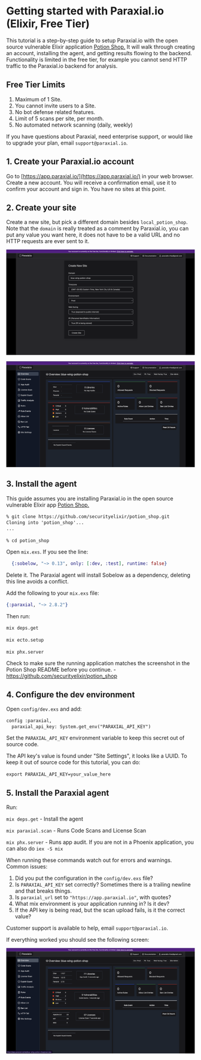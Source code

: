 # Getting started with Paraxial.io (Elixir, Free Tier)

This tutorial is a step-by-step guide to setup Paraxial.io with the open source vulnerable Elixir application [Potion Shop.](https://github.com/securityelixir/potion_shop) It will walk through creating an account, installing the agent, and getting results flowing to the backend. Functionality is limited in the free tier, for example you cannot send HTTP traffic to the Paraxial.io backend for analysis.

## Free Tier Limits

<ol class="list-decimal pl-10 space-y-2">
<li>Maximum of 1 Site.</li>
<li>You cannot invite users to a Site.</li>
<li>No bot defense related features.</li>
<li>Limit of 5 scans per site, per month.</li>
<li>No automated network scanning (daily, weekly)</li>
</ol>

If you have questions about Paraxial, need enterprise support, or would like to upgrade your plan, email `support@paraxial.io`.

## 1. Create your Paraxial.io account 

Go to [https://app.paraxial.io/](https://app.paraxial.io/) in your web browser. Create a new account. You will receive a confirmation email, use it to confirm your account and sign in. You have no sites at this point. 

## 2. Create your site

Create a new site, but pick a different domain besides `local_potion_shop`. Note that the `domain` is really treated as a comment by Paraxial.io, you can put any value you want here, it does not have to be a valid URL and no HTTP requests are ever sent to it.

![as0](./assets/as0.png)

![as1](./assets/as1.png)

## 3. Install the agent

This guide assumes you are installing Paraxial.io in the open source vulnerable Elixir app [Potion Shop.](https://github.com/securityelixir/potion_shop)

```
% git clone https://github.com/securityelixir/potion_shop.git
Cloning into 'potion_shop'...
...

% cd potion_shop
```

Open `mix.exs`. If you see the line:

```elixir
  {:sobelow, "~> 0.13", only: [:dev, :test], runtime: false}
```

Delete it. The Paraxial agent will install Sobelow as a dependency, deleting this line avoids a conflict. 

Add the following to your `mix.exs` file:

```elixir
{:paraxial, "~> 2.8.2"}
```

Then run: 

```
mix deps.get

mix ecto.setup 

mix phx.server
```

Check to make sure the running application matches the screenshot in the Potion Shop README before you continue. - https://github.com/securityelixir/potion_shop

## 4. Configure the dev environment 

Open `config/dev.exs` and add:

```
config :paraxial,
  paraxial_api_key: System.get_env("PARAXIAL_API_KEY")
```

Set the `PARAXIAL_API_KEY` environment variable to keep this secret out of source code. 

The API key's value is found under "Site Settings", it looks like a UUID. To keep it out of source code for this tutorial, you can do:

`export PARAXIAL_API_KEY=your_value_here`

## 5. Install the Paraxial agent

Run: 

`mix deps.get` - Install the agent

`mix paraxial.scan` - Runs Code Scans and License Scan

`mix phx.server` - Runs app audit. If you are not in a Phoenix application, you can also do `iex -S mix`

When running these commands watch out for errors and warnings. Common issues:

1. Did you put the configuration in the `config/dev.exs` file?
2. Is `PARAXIAL_API_KEY` set correctly? Sometimes there is a trailing newline and that breaks things.
3. Is `paraxial_url` set to `"https://app.paraxial.io"`, with quotes?
4. What mix environment is your application running in? Is it dev? 
5. If the API key is being read, but the scan upload fails, is it the correct value?

Customer support is available to help, email `support@paraxial.io`. 

If everything worked you should see the following screen:

![as2](./assets/as2.png)

